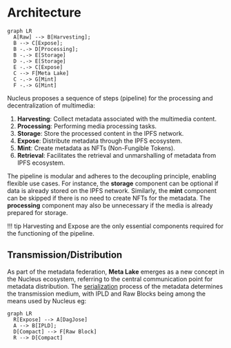 
# Architecture

``` mermaid
graph LR
  A[Raw] --> B[Harvesting];
  B --> C[Expose];
  B -.-> D[Processing];
  B -.-> E[Storage]
  D -.-> E[Storage]
  E -.-> C[Expose]
  C --> F[Meta Lake]
  C -.-> G[Mint]
  F -.-> G[Mint]
```

Nucleus proposes a sequence of steps (pipeline) for the processing and decentralization of multimedia:

1. **Harvesting**: Collect metadata associated with the multimedia content.
2. **Processing**: Performing media processing tasks.
3. **Storage**:  Store the processed content in the IPFS network.
4. **Expose**: Distribute metadata through the IPFS ecosystem.
5. **Mint**: Create metadata as NFTs (Non-Fungible Tokens).
6. **Retrieval**: Facilitates the retrieval and unmarshalling of metadata from IPFS ecosystem.

The pipeline is modular and adheres to the decoupling principle, enabling flexible use cases. For instance, the **storage** component can be optional if data is already stored on the IPFS network. Similarly, the **mint** component can be skipped if there is no need to create NFTs for the metadata. The **processing** component may also be unnecessary if the media is already prepared for storage.

!!! tip
    Harvesting and Expose are the only essential components required for the functioning of the pipeline.

## Transmission/Distribution

As part of the metadata federation, **Meta Lake** emerges as a new concept in the Nucleus ecosystem, referring to the central communication point for metadata distribution. The [serialization](https://github.com/SynapseMedia/sep/blob/main/SEP/SEP-001.md) process of the metadata determines the transmission medium, with IPLD and Raw Blocks being among the means used by Nucleus eg:

``` mermaid
graph LR
  R[Expose] --> A[DagJose]
  A --> B[IPLD];
  D[Compact] --> F[Raw Block]
  R --> D[Compact]
```

